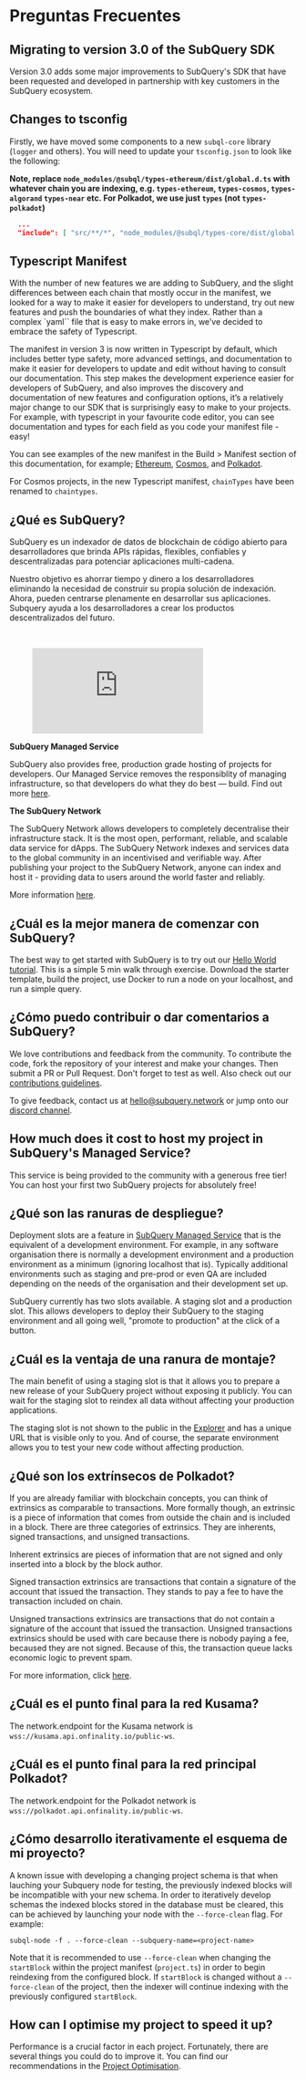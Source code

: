 # Preguntas Frecuentes

## Migrating to version 3.0 of the SubQuery SDK

Version 3.0 adds some major improvements to SubQuery's SDK that have been requested and developed in partnership with key customers in the SubQuery ecosystem.

## Changes to tsconfig

Firstly, we have moved some components to a new `subql-core` library (`logger` and others). You will need to update your `tsconfig.json` to look like the following:

**Note, replace `node_modules/@subql/types-ethereum/dist/global.d.ts` with whatever chain you are indexing, e.g. `types-ethereum`, `types-cosmos`, `types-algorand` `types-near` etc. For Polkadot, we use just `types` (not `types-polkadot`)**

```json
  ...
  "include": [ "src/**/*", "node_modules/@subql/types-core/dist/global.d.ts", "node_modules/@subql/types-ethereum/dist/global.d.ts" ]
```

## Typescript Manifest

With the number of new features we are adding to SubQuery, and the slight differences between each chain that mostly occur in the manifest, we looked for a way to make it easier for developers to understand, try out new features and push the boundaries of what they index. Rather than a complex `yaml`` file that is easy to make errors in, we’ve decided to embrace the safety of Typescript.

The manifest in version 3 is now written in Typescript by default, which includes better type safety, more advanced settings, and documentation to make it easier for developers to update and edit without having to consult our documentation. This step makes the development experience easier for developers of SubQuery, and also improves the discovery and documentation of new features and configuration options, it’s a relatively major change to our SDK that is surprisingly easy to make to your projects. For example, with typescript in your favourite code editor, you can see documentation and types for each field as you code your manifest file - easy!

You can see examples of the new manifest in the Build > Manifest section of this documentation, for example; [Ethereum](../build/manifest/ethereum.md), [Cosmos](../build/manifest/cosmos.md), and [Polkadot](../build/manifest/polkadot.md).

For Cosmos projects, in the new Typescript manifest, `chainTypes` have been renamed to `chaintypes`.

## ¿Qué es SubQuery?

SubQuery es un indexador de datos de blockchain de código abierto para desarrolladores que brinda APIs rápidas, flexibles, confiables y descentralizadas para potenciar aplicaciones multi-cadena.

Nuestro objetivo es ahorrar tiempo y dinero a los desarrolladores eliminando la necesidad de construir su propia solución de indexación. Ahora, pueden centrarse plenamente en desarrollar sus aplicaciones. Subquery ayuda a los desarrolladores a crear los productos descentralizados del futuro.

<br/>
<figure class="video_container">
<iframe src="https://www.youtube.com/embed/gCpVz_mkWdo" title="Presentando la Red SubQuery" frameborder="0" allow="accelerometer; autoplay; clipboard-write; encrypted-media; gyroscope; picture-in-picture" allowfullscree="true"></iframe>
</figure>

**SubQuery Managed Service**

SubQuery also provides free, production grade hosting of projects for developers. Our Managed Service removes the responsiblity of managing infrastructure, so that developers do what they do best — build. Find out more [here](/run_publish/publish.md).

**The SubQuery Network**

The SubQuery Network allows developers to completely decentralise their infrastructure stack. It is the most open, performant, reliable, and scalable data service for dApps. The SubQuery Network indexes and services data to the global community in an incentivised and verifiable way. After publishing your project to the SubQuery Network, anyone can index and host it - providing data to users around the world faster and reliably.

More information [here](/subquery_network/introduction.md).

## ¿Cuál es la mejor manera de comenzar con SubQuery?

The best way to get started with SubQuery is to try out our [Hello World tutorial](/assets/pdf/Hello_World_Lab.pdf). This is a simple 5 min walk through exercise. Download the starter template, build the project, use Docker to run a node on your localhost, and run a simple query.

## ¿Cómo puedo contribuir o dar comentarios a SubQuery?

We love contributions and feedback from the community. To contribute the code, fork the repository of your interest and make your changes. Then submit a PR or Pull Request. Don't forget to test as well. Also check out our [contributions guidelines](../miscellaneous/contributing.html).

To give feedback, contact us at hello@subquery.network or jump onto our [discord channel](https://discord.com/invite/78zg8aBSMG).

## How much does it cost to host my project in SubQuery's Managed Service?

This service is being provided to the community with a generous free tier! You can host your first two SubQuery projects for absolutely free!

## ¿Qué son las ranuras de despliegue?

Deployment slots are a feature in [SubQuery Managed Service](https://managedservice.subquery.network) that is the equivalent of a development environment. For example, in any software organisation there is normally a development environment and a production environment as a minimum (ignoring localhost that is). Typically additional environments such as staging and pre-prod or even QA are included depending on the needs of the organisation and their development set up.

SubQuery currently has two slots available. A staging slot and a production slot. This allows developers to deploy their SubQuery to the staging environment and all going well, "promote to production" at the click of a button.

## ¿Cuál es la ventaja de una ranura de montaje?

The main benefit of using a staging slot is that it allows you to prepare a new release of your SubQuery project without exposing it publicly. You can wait for the staging slot to reindex all data without affecting your production applications.

The staging slot is not shown to the public in the [Explorer](https://explorer.subquery.network/) and has a unique URL that is visible only to you. And of course, the separate environment allows you to test your new code without affecting production.

## ¿Qué son los extrínsecos de Polkadot?

If you are already familiar with blockchain concepts, you can think of extrinsics as comparable to transactions. More formally though, an extrinsic is a piece of information that comes from outside the chain and is included in a block. There are three categories of extrinsics. They are inherents, signed transactions, and unsigned transactions.

Inherent extrinsics are pieces of information that are not signed and only inserted into a block by the block author.

Signed transaction extrinsics are transactions that contain a signature of the account that issued the transaction. They stands to pay a fee to have the transaction included on chain.

Unsigned transactions extrinsics are transactions that do not contain a signature of the account that issued the transaction. Unsigned transactions extrinsics should be used with care because there is nobody paying a fee, becaused they are not signed. Because of this, the transaction queue lacks economic logic to prevent spam.

For more information, click [here](https://substrate.dev/docs/en/knowledgebase/learn-substrate/extrinsics).

## ¿Cuál es el punto final para la red Kusama?

The network.endpoint for the Kusama network is `wss://kusama.api.onfinality.io/public-ws`.

## ¿Cuál es el punto final para la red principal Polkadot?

The network.endpoint for the Polkadot network is `wss://polkadot.api.onfinality.io/public-ws`.

## ¿Cómo desarrollo iterativamente el esquema de mi proyecto?

A known issue with developing a changing project schema is that when lauching your Subquery node for testing, the previously indexed blocks will be incompatible with your new schema. In order to iteratively develop schemas the indexed blocks stored in the database must be cleared, this can be achieved by launching your node with the `--force-clean` flag. For example:

```shell
subql-node -f . --force-clean --subquery-name=<project-name>
```

Note that it is recommended to use `--force-clean` when changing the `startBlock` within the project manifest (`project.ts`) in order to begin reindexing from the configured block. If `startBlock` is changed without a `--force-clean` of the project, then the indexer will continue indexing with the previously configured `startBlock`.

## How can I optimise my project to speed it up?

Performance is a crucial factor in each project. Fortunately, there are several things you could do to improve it. You can find our recommendations in the [Project Optimisation](../build/optimisation.md).
